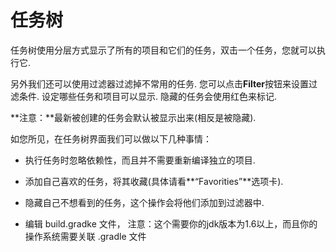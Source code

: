 # 任务树

任务树使用分层方式显示了所有的项目和它们的任务，双击一个任务，您就可以执行它.


另外我们还可以使用过滤器过滤掉不常用的任务. 您可以点击**Filter**按钮来设置过滤条件. 设定哪些任务和项目可以显示. 隐藏的任务会使用红色来标记.

**注意：**最新被创建的任务会默认被显示出来(相反是被隐藏).


如您所见，在任务树界面我们可以做以下几种事情：


* 执行任务时忽略依赖性，而且并不需要重新编译独立的项目.

* 添加自己喜欢的任务，将其收藏(具体请看**“Favorities”**选项卡).


* 隐藏自己不想看到的任务，这个操作会将他们添加到过滤器中.


* 编辑 build.gradke 文件，
  注意：这个需要你的jdk版本为1.6以上，而且你的操作系统需要关联 .gradle 文件



